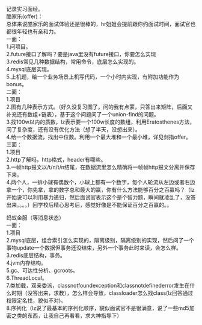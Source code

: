 记录实习面经。  
酷家乐(offer)：  
总体来说酷家乐的面试体验还是很棒的，hr姐姐会提前跟你约面试时间，面试官也都很年轻也有亲和力。</br>
一面：  
1.问项目。  
2.future接口了解吗？要是java里没有future接口，你要怎么实现  
3.redis常见几种数据结构，常用命令，底层怎么实现的。  
4.mysql底层实现。   
5.上机题，给一个业务场景上机写代码，一个小时内实现，有附加功能作为bonus。    
二面：  
1.项目  
2.图有几种表示方式。（好久没复习图了，问的我有点蒙，只答出来矩阵，后面又补充还有数组+链表），基于这个问题问了一个union-find的问题。    
3.找100w以内的质数，lz表示要一个100w长度的数组，利用Eratosthenes方法，问了复杂度，还有没有优化方法（想了半天，没想出来）。    
4.给一个数据流，找出中位数。利用一个最大堆和一个最小堆，详见剑指offer。    
三面：   
1.项目    
2.http了解吗，http格式，header有哪些。    
3.一帧http报文以/t/n/t/n结尾，在数据流里怎么精确将一帧帧http报文分离并保存下来。   
4.两个人，一排小球有偶数个，小球上都有一个数字，每个人轮流从左边或者右边拿一个，你先拿，拿的数字总和最大的赢，你有什么方法能够百分之百赢吗？（lz开始说可以利用暴力递归，然后面试官表示这个是个智力题，瞬间就凌乱了，没答出来。。。。）回学校后精心思考后，感觉好像是不能保证百分之百赢的。。 


蚂蚁金服（等消息状态）  
一面：    
1.项目    
2.mysql底层，组合索引怎么实现的，隔离级别，隔离级别的实现，然后问了一个事物update一个数据但事务还没结束，另外一个事务此时来读，会怎么样。  
3.redis底层结构，事务。   
4.jvm内存结构。   
5.gc、可达性分析、gcroots。   
6.ThreadLocal。   
7.类加载，双亲委派，classnotfoundexception和classnotdefinederror发生在什么时期（没答出来，求教），怎么样会导致，classloader怎么找class(lz回答通过权限定名找，貌似不对)。   
8.序列化（lz说了最基本的序列化顺序，貌似面试官不是很满意，说了一些md5加密之类的东西，让我自己再看看，求大神指导下）   




